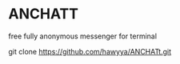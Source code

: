 # ANCHATT
free fully anonymous messenger for terminal 


git clone https://github.com/hawyya/ANCHATt.git

